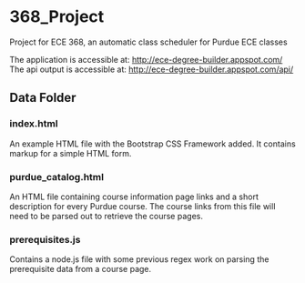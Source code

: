 # 368_Project
Project for ECE 368, an automatic class scheduler for Purdue ECE classes

The application is accessible at: http://ece-degree-builder.appspot.com/
The api output is accessible at: http://ece-degree-builder.appspot.com/api/

## Data Folder

### index.html

An example HTML file with the Bootstrap CSS Framework added. It contains markup for a simple HTML form.

### purdue_catalog.html

An HTML file containing course information page links and a short description for every Purdue course. The course links from this file will need to be parsed out to retrieve the course pages.

### prerequisites.js

Contains a node.js file with some previous regex work on parsing the prerequisite data from a course page.

